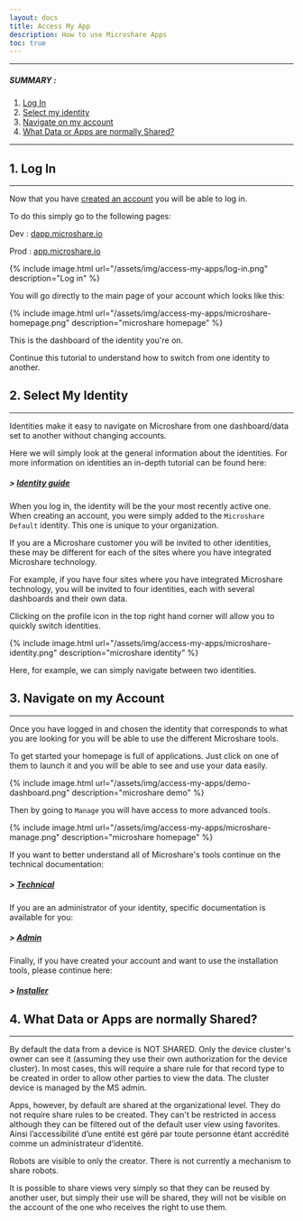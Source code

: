 ```yaml
---
layout: docs
title: Access My App
description: How to use Microshare Apps
toc: true
---
```


---------------------------------------

##### SUMMARY : 

1. [Log In](./#1-log-in)
2. [Select my identity](./#2-select-my-identity)
3. [Navigate on my account](./#3-navigate-on-my-account)
4. [What Data or Apps are normally Shared?](./#4-what-data-or-apps-are-normally-shared)

---------------------------------------


## 1. Log In
---------------------------------------

Now that you have [created an account](../create-an-account) you will be able to log in.

To do this simply go to the following pages: 

Dev : [dapp.microshare.io](https://dapp.microshare.io/login)

Prod : [app.microshare.io](https://app.microshare.io/login)

{% include image.html url="/assets/img/access-my-apps/log-in.png" description="Log in" %}

You will go directly to the main page of your account which looks like this: 

{% include image.html url="/assets/img/access-my-apps/microshare-homepage.png" description="microshare homepage" %}

This is the dashboard of the identity you're on. 

Continue this tutorial to understand how to switch from one identity to another. 

## 2. Select My Identity
---------------------------------------

Identities make it easy to navigate on Microshare from one dashboard/data set to another without changing accounts. 

Here we will simply look at the general information about the identities. For more information on identities an in-depth tutorial can be found here: 

##### > [Identity guide](../../../technical/microshare-platform-advanced/identity-guide)

When you log in, the identity will be the your most recently active one. 
When creating an account, you were simply added to the `Microshare Default` identity. This one is unique to your organization. 

If you are a Microshare customer you will be invited to other identities, these may be different for each of the sites where you have integrated Microshare technology. 

For example, if you have four sites where you have integrated Microshare technology, you will be invited to four identities, each with several dashboards and their own data.

Clicking on the profile icon in the top right hand corner will allow you to quickly switch identities.  

{% include image.html url="/assets/img/access-my-apps/microshare-identity.png" description="microshare identity" %}

Here, for example, we can simply navigate between two identities.


## 3. Navigate on my Account
---------------------------------------

Once you have logged in and chosen the identity that corresponds to what you are looking for you will be able to use the different Microshare tools. 

To get started your homepage is full of applications. Just click on one of them to launch it and you will be able to see and use your data easily.

{% include image.html url="/assets/img/access-my-apps/demo-dashboard.png" description="microshare demo" %}

Then by going to `Manage` you will have access to more advanced tools.  

{% include image.html url="/assets/img/access-my-apps/microshare-manage.png" description="microshare homepage" %}

If you want to better understand all of Microshare's tools continue on the technical documentation:

##### > [Technical](../../../technical/quick-start/overview)

If you are an administrator of your identity, specific documentation is available for you: 

##### > [Admin](/docs/2/admin/admin-management/overview/)

Finally, if you have created your account and want to use the installation tools, please continue here: 

##### > [Installer](/docs/2/installer/quick-start/overview/)


## 4. What Data or Apps are normally Shared?
---------------------------------------

By default the data from a device is NOT SHARED. Only the device cluster's owner can see it (assuming they use their own authorization for the device cluster). In most cases, this will require a share rule for that record type to be created in order to allow other parties to view the data. The cluster device is managed by the MS admin.

Apps, however, by default are shared at the organizational level. They do not require share rules to be created. They can't be restricted in access although they can be filtered out of the default user view using favorites. Ainsi l’accessibilité d’une entité est géré par toute personne étant accrédité comme un administrateur d’identité.

Robots are visible to only the creator. There is not currently a mechanism to share robots. 

It is possible to share views very simply so that they can be reused by another user, but simply their use will be shared, they will not be visible on the account of the one who receives the right to use them. 
